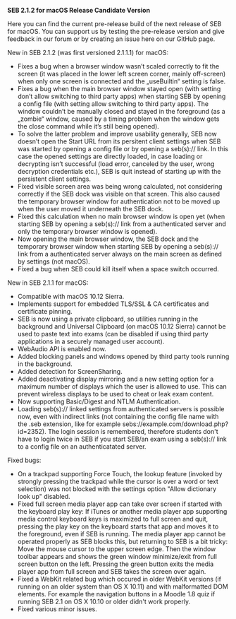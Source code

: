 **SEB 2.1.2 for macOS Release Candidate Version**

Here you can find the current pre-release build of the next release of SEB for macOS. You can support us by testing the pre-release version and give feedback in our forum or by creating an issue here on our GitHub page. 

New in SEB 2.1.2 (was first versioned 2.1.1.1) for macOS:
- Fixes a bug when a browser window wasn’t scaled correctly to fit the screen (it was placed in the lower left screen corner, mainly off-screen) when only one screen is connected and the „useBuiltin“ setting is false.
- Fixes a bug when the main browser window stayed open (with setting don’t allow switching to third party apps) when starting SEB by opening a config file (with setting allow switching to third party apps). The window couldn’t be manually closed and stayed in the foreground (as a „zombie“ window, caused by a timing problem when the window gets the close command while it’s still being opened).
- To solve the latter problem and improve usability generally, SEB now doesn’t open the Start URL from its persitent client settings when SEB was started by opening a config file or by opening a seb(s):// link. In this case the opened settings are directly loaded, in case loading or decrypting isn’t successful (load error, canceled by the user, wrong decryption credentials etc.), SEB is quit instead of starting up with the persistent client settings.
- Fixed visible screen area was being wrong calculated, not considering correctly if the SEB dock was visible on that screen. This also caused the temporary browser window for authentication not to be moved up when the user moved it underneath the SEB dock. 
- Fixed this calculation when no main browser window is open yet (when starting SEB by opening a seb(s):// link from a authenticated server and only the temporary browser window is opened).
- Now opening the main browser window, the SEB dock and the temporary browser window when starting SEB by opening a seb(s):// link from a authenticated server always on the main screen as defined by settings (not macOS).
- Fixed a bug when SEB could kill itself when a space switch occurred.

New in SEB 2.1.1 for macOS:
- Compatible with macOS 10.12 Sierra.
- Implements support for embedded TLS/SSL & CA certificates and certificate pinning.
- SEB is now using a private clipboard, so utilities running in the background and Universal Clipboard (on macOS 10.12 Sierra) cannot be used to paste text into exams (can be disabled if using third party applications in a securely managed user account).
- WebAudio API is enabled now. 
- Added blocking panels and windows opened by third party tools running in the background.
- Added detection for ScreenSharing.
- Added deactivating display mirroring and a new setting option for a maximum number of displays which the user is allowed to use. This can prevent wireless displays to be used to cheat or leak exam content.
- Now supporting Basic/Digest and NTLM Authentication.
- Loading seb(s):// linked settings from authenticated servers is possible now, even with indirect links (not containing the config file name with the .seb extension, like for example sebs://example.com/download.php?id=2352). The login session is remembered, therefore students don't have to login twice in SEB if you start SEB/an exam using a seb(s):// link to a config file on an authenticatated server.

Fixed bugs:
- On a trackpad supporting Force Touch, the lookup feature (invoked by strongly pressing the trackpad while the cursor is over a word or text selection) was not blocked with the settings option "Allow dictionary look up" disabled.
- Fixed full screen media player app can take over screen if started with the keyboard play key: If iTunes or another media player app supporting media control keyboard keys is maximized to full screen and quit, pressing the play key on the keyboard starts that app and moves it to the foreground, even if SEB is running. The media player app cannot be operated properly as SEB blocks this, but returning to SEB is a bit tricky: Move the mouse cursor to the upper screen edge. Then the window toolbar appears and shows the green window minimize/exit from full screen button on the left. Pressing the green button exits the media player app from full screen and SEB takes the screen over again.
- Fixed a WebKit related bug which occured in older WebKit versions (if running on an older system than OS X 10.11) and with malformatted DOM elements. For example the navigation buttons in a Moodle 1.8 quiz if running SEB 2.1 on OS X 10.10 or older didn't work properly.
- Fixed various minor issues.
